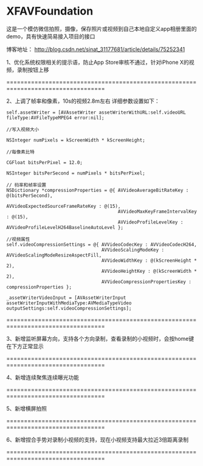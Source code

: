 # XFAVFoundation
这是一个模仿微信拍照，摄像，保存照片或视频到自己本地自定义app相册里面的demo，具有快速简易接入项目的接口

博客地址：
http://blog.csdn.net/sinat_31177681/article/details/75252341


1、优化系统权限相关的提示语，防止App Store审核不通过，针对iPhone X的视频，录制按钮上移

==================================================================================

2、上调了帧率和像素，10s的视频2.8m左右
详细参数设置如下：
    
    self.assetWriter = [AVAssetWriter assetWriterWithURL:self.videoURL fileType:AVFileTypeMPEG4 error:nil];
    
    //写入视频大小
    
    NSInteger numPixels = kScreenWidth * kScreenHeight;
    
    //每像素比特
    
    CGFloat bitsPerPixel = 12.0;
    
    NSInteger bitsPerSecond = numPixels * bitsPerPixel;
    
    // 码率和帧率设置
    NSDictionary *compressionProperties = @{ AVVideoAverageBitRateKey : @(bitsPerSecond),
                                             AVVideoExpectedSourceFrameRateKey : @(15),
                                             AVVideoMaxKeyFrameIntervalKey : @(15),
                                             AVVideoProfileLevelKey : AVVideoProfileLevelH264BaselineAutoLevel };
    
    //视频属性
    self.videoCompressionSettings = @{ AVVideoCodecKey : AVVideoCodecH264,
                                       AVVideoScalingModeKey : AVVideoScalingModeResizeAspectFill,
                                       AVVideoWidthKey : @(kScreenHeight * 2),
                                       AVVideoHeightKey : @(kScreenWidth * 2),
                                       AVVideoCompressionPropertiesKey : compressionProperties };
    
    _assetWriterVideoInput = [AVAssetWriterInput assetWriterInputWithMediaType:AVMediaTypeVideo outputSettings:self.videoCompressionSettings];

==================================================================================

3、新增监听屏幕方向，支持各个方向录制，查看录制的小视频时，会按home键在下方正常显示

==================================================================================

4、新增连续聚焦连续曝光功能

==================================================================================

5、新增横屏拍照

==================================================================================

6、新增捏合手势对录制小视频的支持，现在小视频支持最大拉近3倍距离录制

==================================================================================
